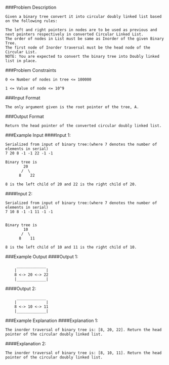 ###Problem Description
```
Given a binary tree convert it into circular doubly linked list based on the following rules:

The left and right pointers in nodes are to be used as previous and next pointers respectively in converted Circular Linked List.
The order of nodes in List must be same as Inorder of the given Binary Tree.
The first node of Inorder traversal must be the head node of the Circular List.
NOTE: You are expected to convert the binary tree into Doubly linked list in place.
```


###Problem Constraints
```
0 <= Number of nodes in tree <= 100000

1 <= Value of node <= 10^9
```


###Input Format
```
The only argument given is the root pointer of the tree, A.
```


###Output Format
```
Return the head pointer of the converted circular doubly linked list.
```


###Example Input
####Input 1:

```
Serialized from input of binary tree:(where 7 denotes the number of elements in serial)
7 20 8 -1 -1 22 -1 -1

Binary tree is
        20
       /  \
      8    22

8 is the left child of 20 and 22 is the right child of 20.

```
####Input 2:

```
Serialized from input of binary tree:(where 7 denotes the number of elements in serial)
7 10 8 -1 -1 11 -1 -1


Binary tree is
        10
       /  \
      8    11

8 is the left child of 10 and 11 is the right child of 10.

```
###Example Output
####Output 1:
```
     _____________
    |             |
    8 <-> 20 <-> 22
    |_____________|

```
####Output 2:
```
     _____________
    |             |
    8 <-> 10 <-> 11
    |_____________|

```
###Example Explanation
####Explanation 1:

```
The inorder traversal of binary tree is: [8, 20, 22]. Return the head pointer of the circular doubly linked list.
```
####Explanation 2:

```
The inorder traversal of binary tree is: [8, 10, 11]. Return the head pointer of the circular doubly linked list.
```